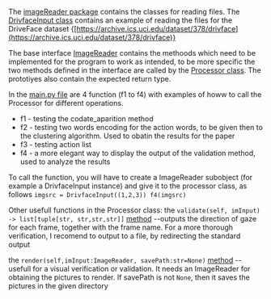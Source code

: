The [imageReader package](https://github.com/UnProgramator/Driver-Gaze-Analizer/tree/master/DGA/imageReaders) contains the classes for reading files. 
The [DrivfaceInput class](https://github.com/UnProgramator/Driver-Gaze-Analizer/blob/master/DGA/imageReaders/DrivfaceInput.py) contains an example of reading the files for the DriveFace dataset {[https://archive.ics.uci.edu/dataset/378/drivface](https://archive.ics.uci.edu/dataset/378/drivface)}

The base interface [ImageReader](https://github.com/UnProgramator/Driver-Gaze-Analizer/blob/master/DGA/imageReaders/ImageReader.py) contains the methoods which need to be implemented for the program to work as intended, to be more specific the two methods defined in the interface are called by the [Processor class](https://github.com/UnProgramator/Driver-Gaze-Analizer/blob/master/DGA/backbone/processor.py). The prototiyes also contain the expected return type.

In the [main.py file](https://github.com/UnProgramator/Driver-Gaze-Analizer/blob/master/DGA/main.py) are 4 function (f1 to f4) with examples of howw to call the Processor for different operations.
* f1 - testing the codate_aparition method
* f2 - testing two words encoding for the action words, to be given then to the clustering algorithm. Used to obatin the results for the paper
* f3 - testing action list
* f4 - a more elegant way to display the output of the validation method, used to analyze the results

To call the function, you will have to create a ImageReader subobject (for example a DrivfaceInput instance)  and give it to the processor class, as follows
`imgsrc = DrivfaceInput((1,2,3))
f4(imgsrc)`

Other usefull functions in the Processor class:
the `validate(self, imInput) -> list[tuple[str, str,str,str]]` [method](https://github.com/UnProgramator/Driver-Gaze-Analizer/blob/master/DGA/backbone/processor.py#L265) 
--outputs the direction of gaze for each frame, together with the frame name. For a more thorough verification, I recomend to output to a file, by redirecting the standard output

the `render(self,imInput:ImageReader, savePath:str=None)` [method](https://github.com/UnProgramator/Driver-Gaze-Analizer/blob/master/DGA/backbone/processor.py#L232)
-- usefull for a visual verification or validation. It needs an ImageReader for obtaining the pictures to render. If savePath is not `None`, then it saves the pictures in the given directory
